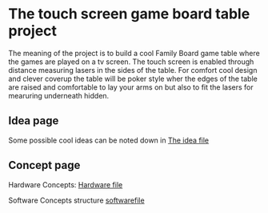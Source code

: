 # The touch screen game board table project

The meaning of the project is to build a cool Family Board game table where the
games are played on a tv screen. The touch screen is enabled through distance
measuring lasers in the sides of the table. For comfort cool design and clever
coverup the table will be poker style wher the edges of the table are raised and
comfortable to lay your arms on but also to fit the lasers for mearuring
underneath hidden.


## Idea page

Some possible cool ideas can be noted down in [The idea file](idea_file.md)


## Concept page

Hardware Concepts: [Hardware file](The_HardWare.md)

Software Concepts structure [softwarefile](The_Software.md)
